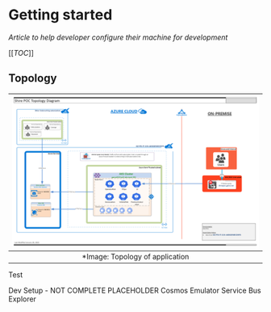 # Getting started
_Article to help developer configure their machine for development_

[[_TOC_]]

## Topology

|                 ![Topology](.media/Topology.PNG)                       |
|:----------------------------------------------------------------------:|
|*Image: Topology of application |
Test

Dev Setup - NOT COMPLETE PLACEHOLDER
Cosmos Emulator
Service Bus Explorer